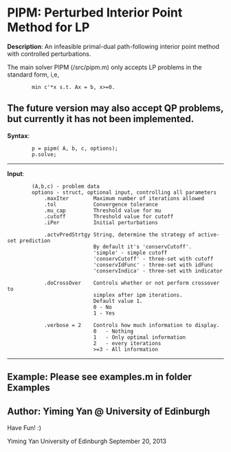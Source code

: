 PIPM: Perturbed Interior Point Method for LP
===============================================

**Description**:
An infeasible primal-dual path-following interior point method with 
controlled perturbations.

The main solver PIPM (/src/pipm.m) only accepts LP problems 
in the standard form, i,e,
```
        min c'*x s.t. Ax = b, x>=0.        
```
The future version may also accept QP problems, but currently it has not 
been implemented.
---------------------------------------------------------------------------
**Syntax**:
```
        p = pipm( A, b, c, options);
        p.solve;
```
---------------------------------------------------------------------------
**Input**: 
```
        (A,b,c) - problem data
        options - struct, optional input, controlling all parameters
        	.maxIter        Maximum number of iterations allowed
        	.tol            Convergence tolerance
        	.mu_cap         Threshold value for mu
        	.cutoff         Threshold value for cutoff
        	.iPer           Initial perturbations

        	.actvPredStrtgy String, determine the strategy of active-set prediction
                     		By default it's 'conservCutoff'.
                     		'simple' - simple cutoff
                     		'conservCutoff' - three-set with cutoff
                     		'conservIdFunc' - three-set with idFunc
                     		'conservIndica' - three-set with indicator

        	.doCrossOver 	Controls whether or not perform crossover to
                    		simplex after ipm iterations.
                    		Default value 1.
                          	0 - No
                          	1 - Yes

        	.verbose = 2    Controls how much information to display.
                 	        0   - Nothing
                          	1   - Only optimal information
                          	2   - every iterations
                          	>=3 - All information

```
---------------------------------------------------------------------------
**Example**:
        Please see examples.m in folder Examples
---------------------------------------------------------------------------
**Author**: Yiming Yan @ University of Edinburgh
---------------------------------------------------------------------------
Have Fun! :)

Yiming Yan
University of Edinburgh
September 20, 2013
